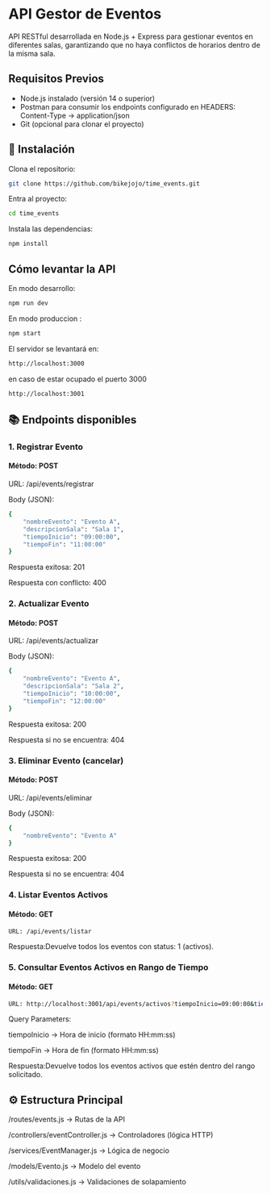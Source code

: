 # API Gestor de Eventos

API RESTful desarrollada en Node.js + Express para gestionar eventos en diferentes salas, garantizando que no haya conflictos de horarios dentro de la misma sala.

## Requisitos Previos

- Node.js instalado (versión 14 o superior)
- Postman para consumir los endpoints configurado en HEADERS: Content-Type -> application/json
- Git (opcional para clonar el proyecto)

## 🚀 Instalación

Clona el repositorio:

```bash
git clone https://github.com/bikejojo/time_events.git
```

Entra al proyecto:

``` bash
cd time_events
```

Instala las dependencias:

```bash
npm install
```

## Cómo levantar la API

En modo desarrollo:

```bash
npm run dev
```

En modo produccion :

```bash
npm start
```

El servidor se levantará en:

```bash
http://localhost:3000
```

en caso de estar ocupado el puerto 3000

```bash
http://localhost:3001
```

## 📚 Endpoints disponibles

### 1. Registrar Evento

#### Método: POST

URL: /api/events/registrar

Body (JSON):

```bash
{
    "nombreEvento": "Evento A",
    "descripcionSala": "Sala 1",
    "tiempoInicio": "09:00:00",
    "tiempoFin": "11:00:00"
}
```
Respuesta exitosa: 201

Respuesta con conflicto: 400

### 2. Actualizar Evento

#### Método: POST

URL: /api/events/actualizar

Body (JSON):

```bash
{
    "nombreEvento": "Evento A",
    "descripcionSala": "Sala 2",
    "tiempoInicio": "10:00:00",
    "tiempoFin": "12:00:00"
}
```
Respuesta exitosa: 200

Respuesta si no se encuentra: 404

### 3. Eliminar Evento (cancelar)

#### Método: POST

URL: /api/events/eliminar

Body (JSON):

```bash
{
    "nombreEvento": "Evento A"
}
```
Respuesta exitosa: 200

Respuesta si no se encuentra: 404

### 4. Listar Eventos Activos

#### Método: GET

``` bash
URL: /api/events/listar
```
Respuesta:Devuelve todos los eventos con status: 1 (activos).

### 5. Consultar Eventos Activos en Rango de Tiempo

#### Método: GET

``` bash
URL: http://localhost:3001/api/events/activos?tiempoInicio=09:00:00&tiempoFin=11:00:00
```

Query Parameters:

tiempoInicio → Hora de inicio (formato HH:mm:ss)

tiempoFin → Hora de fin (formato HH:mm:ss)

Respuesta:Devuelve todos los eventos activos que estén dentro del rango solicitado.

## ⚙️ Estructura Principal

/routes/events.js → Rutas de la API

/controllers/eventController.js → Controladores (lógica HTTP)

/services/EventManager.js → Lógica de negocio

/models/Evento.js → Modelo del evento

/utils/validaciones.js → Validaciones de solapamiento
